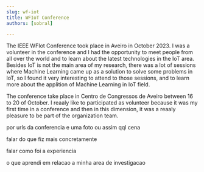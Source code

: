 ```yaml
---
slug: wf-iot
title: WFIoT Conference
authors: [sobral]

---
```


The IEEE WFIot Conference took place in Aveiro in October 2023. I was a volunteer in the conference and I had the opportunity to meet people from all over the world and to learn about the latest technologies in the IoT area. Besides IoT is not the main area of my research, there was a lot of sessions where Machine Learning came up as a solution to solve some problems in IoT, so I found it very interesting to attend to those sessions, and to learn more about the applition of Machine Learning in IoT field.

The conference take place in Centro de Congressos de Aveiro between 16 to 20 of October. I reaaly like to participated as volunteer because it was my first time in a conference and then in this dimension, it was a reaaly pleasure to be part of the organization team. 

por urls da conferencia e uma foto ou assim qql cena

falar do que fiz mais concretamente

falar como foi a experiencia

o que aprendi em relacao a minha area de investigacao

